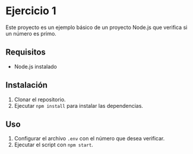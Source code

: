 # Ejercicio 1

Este proyecto es un ejemplo básico de un proyecto Node.js que verifica si un número es primo.

## Requisitos

- Node.js instalado

## Instalación

1. Clonar el repositorio.
2. Ejecutar `npm install` para instalar las dependencias.

## Uso

1. Configurar el archivo `.env` con el número que desea verificar.
2. Ejecutar el script con `npm start`.
